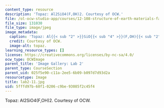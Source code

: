 ```yaml
---
content_type: resource
description: 'Topaz: Al2SiO4(F,OH)2. Courtesy of OCW.'
file: /ol-ocw-studio-app/courses/12-108-structure-of-earth-materials-fall-2004/5fffd97b60f10206c9be93085f2c45f4_lab2-11.jpg
file_size: 131030
file_type: image/jpeg
image_metadata:
  caption: 'Topaz: Al{{< sub "2" >}}SiO{{< sub "4" >}}(F,OH){{< sub "2" >}}.'
  credit: Courtesy of OCW.
  image-alt: topaz.
learning_resource_types: []
license: https://creativecommons.org/licenses/by-nc-sa/4.0/
ocw_type: OCWImage
parent_title: 'Image Gallery: Lab 2'
parent_type: CourseSection
parent_uid: 025f5e90-c11a-2ee5-6b09-b097d7d93d2a
resourcetype: Image
title: lab2-11.jpg
uid: 5fffd97b-60f1-0206-c9be-93085f2c45f4
---
```

Topaz: Al2SiO4(F,OH)2. Courtesy of OCW.